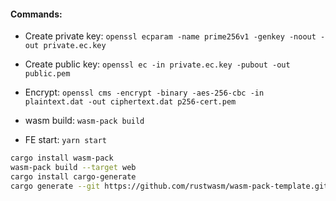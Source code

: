 #### Commands:
- Create private key: `openssl ecparam -name prime256v1 -genkey -noout -out private.ec.key`
- Create public key: `openssl ec -in private.ec.key -pubout -out public.pem`
- Encrypt: `openssl cms -encrypt -binary -aes-256-cbc -in plaintext.dat -out ciphertext.dat p256-cert.pem`


- wasm build: `wasm-pack build`
- FE start: `yarn start`


```sh
cargo install wasm-pack
wasm-pack build --target web
cargo install cargo-generate
cargo generate --git https://github.com/rustwasm/wasm-pack-template.git --name mycrypto


```